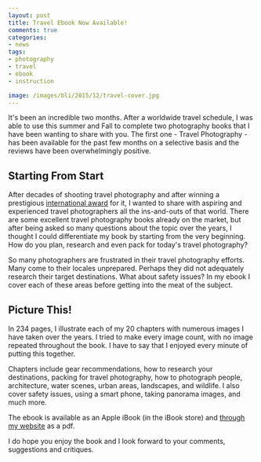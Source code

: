 ```yaml
---
layout: post
title: Travel Ebook Now Available!
comments: true
categories:
- news
tags:
- photography
- travel
- ebook
- instruction

image: /images/bli/2015/12/travel-cover.jpg
---
```


It's been an incredible two months. After a worldwide travel schedule, I was able to use this summer and Fall to complete two photography books that I have been wanting to share with you. The first one - Travel Photography - has been available for the past few months on a selective basis and the reviews have been overwhelmingly positive. 

<!--more-->

## Starting From Start

After decades of shooting travel photography and after winning a prestigious [international award](http://www.lesterpickerphoto.com/2012/07/19/worth-the-wait/) for it, I wanted to share with aspiring and experienced travel photographers all the ins-and-outs of that world. There are some excellent travel photography books already on the market, but after being asked so many questions about the topic over the years, I thought I could differentiate my book by starting from the very beginning. How do you plan, research and even pack for today's travel photography? 

So many photographers are frustrated in their travel photography efforts. Many come to their locales unprepared. Perhaps they did not adequately research their target destinations. What about safety issues? In my ebook I cover each of these areas before getting into the meat of the subject. 

## Picture This!

In 234 pages, I illustrate each of my 20 chapters with numerous images I have taken over the years. I tried to make every image count, with no image repeated throughout the book. I have to say that I enjoyed every minute of putting this together. 

Chapters include gear recommendations, how to research your destinations, packing for travel photography, how to photograph people, architecture, water scenes, urban areas, landscapes, and wildlife. I also cover safety issues, using a smart phone, taking panorama images, and much more. 

The ebook is available as an Apple iBook (in the iBook store) and [through my website](http://shop.lesterpickerphoto.com/) as a pdf. 

I do hope you enjoy the book and I look forward to your comments, suggestions and critiques. 